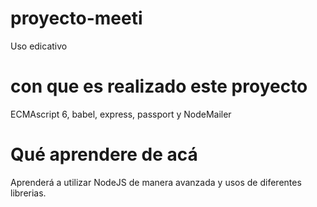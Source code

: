 # proyecto-meeti
Uso edicativo

# con que es realizado este proyecto
ECMAscript 6, babel, express, passport y NodeMailer

# Qué aprendere de acá
Aprenderá a utilizar NodeJS de manera avanzada y usos de diferentes librerias.
